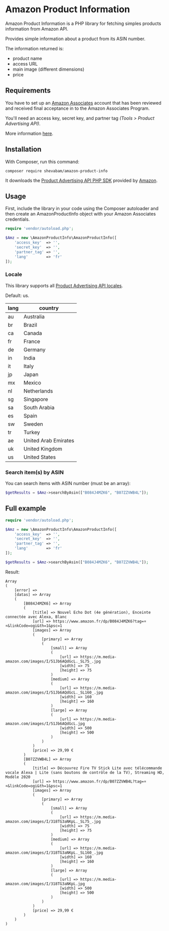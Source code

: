 # Amazon Product Information

Amazon Product Information is a PHP library for fetching simples products information from Amazon API.

Provides simple information about a product from its ASIN number.

The information returned is:

* product name
* access URL
* main image (different dimensions)
* price



## Requirements

You have to set up an [Amazon Associates](https://affiliate-program.amazon.com/) account that has been reviewed and received final acceptance in to the Amazon Associates Program.

You'll need an access key, secret key, and partner tag *(Tools > Product Advertising API)*.

More information [here](https://webservices.amazon.com/paapi5/documentation/register-for-pa-api.html).


## Installation

With Composer, run this command:

	composer require shevabam/amazon-product-info


It downloads the [Product Advertising API PHP SDK](https://github.com/thewirecutter/paapi5-php-sdk/) provided by [Amazon](https://webservices.amazon.com/paapi5/documentation/index.html).


## Usage

First, include the library in your code using the Composer autoloader and then create an AmazonProductInfo object with your Amazon Associates credentials.

```php
require 'vendor/autoload.php';

$Amz = new \AmazonProductInfo\AmazonProductInfo([
    'access_key'  => '',
    'secret_key'  => '',
    'partner_tag' => '',
    'lang'        => 'fr'
]);
```


### Locale

This library supports all [Product Advertising API locales](https://webservices.amazon.com/paapi5/documentation/common-request-parameters.html#host-and-region).

Default: us.

| lang | country              |
|------|----------------------|
| au   | Australia            |
| br   | Brazil               |
| ca   | Canada               |
| fr   | France               |
| de   | Germany              |
| in   | India                |
| it   | Italy                |
| jp   | Japan                |
| mx   | Mexico               |
| nl   | Netherlands          |
| sg   | Singapore            |
| sa   | South Arabia         |
| es   | Spain                |
| sw   | Sweden               |
| tr   | Turkey               |
| ae   | United Arab Emirates |
| uk   | United Kingdom       |
| us   | United States        |


### Search item(s) by ASIN

You can search items with ASIN number (must be an array):

```php
$getResults = $Amz->searchByAsin(["B084J4MZK6", "B07ZZVWB4L"]);
```



## Full example


```php
require 'vendor/autoload.php';

$Amz = new \AmazonProductInfo\AmazonProductInfo([
    'access_key'  => '',
    'secret_key'  => '',
    'partner_tag' => '',
    'lang'        => 'fr'
]);

$getResults = $Amz->searchByAsin(["B084J4MZK6", "B07ZZVWB4L"]);
```

Result:

```
Array
(
    [error] => 
    [datas] => Array
    (
        [B084J4MZK6] => Array
        (
            [title] => Nouvel Echo Dot (4e génération), Enceinte connectée avec Alexa, Blanc
            [url] => https://www.amazon.fr/dp/B084J4MZK6?tag=¤¤&linkCode=ogi&th=1&psc=1
            [images] => Array
            (
                [primary] => Array
                (
                    [small] => Array
                    (
                        [url] => https://m.media-amazon.com/images/I/51Jb6AQdGcL._SL75_.jpg
                        [width] => 75
                        [height] => 75
                    )
                    [medium] => Array
                    (
                        [url] => https://m.media-amazon.com/images/I/51Jb6AQdGcL._SL160_.jpg
                        [width] => 160
                        [height] => 160
                    )
                    [large] => Array
                    (
                        [url] => https://m.media-amazon.com/images/I/51Jb6AQdGcL.jpg
                        [width] => 500
                        [height] => 500
                    )
                )
            )
            [price] => 29,99 €
        )
        [B07ZZVWB4L] => Array
        (
            [title] => Découvrez Fire TV Stick Lite avec télécommande vocale Alexa | Lite (sans boutons de contrôle de la TV), Streaming HD, Modèle 2020
            [url] => https://www.amazon.fr/dp/B07ZZVWB4L?tag=¤¤&linkCode=ogi&th=1&psc=1
            [images] => Array
            (
                [primary] => Array
                (
                    [small] => Array
                    (
                        [url] => https://m.media-amazon.com/images/I/318TG3aNKpL._SL75_.jpg
                        [width] => 75
                        [height] => 75
                    )
                    [medium] => Array
                    (
                        [url] => https://m.media-amazon.com/images/I/318TG3aNKpL._SL160_.jpg
                        [width] => 160
                        [height] => 160
                    )
                    [large] => Array
                    (
                        [url] => https://m.media-amazon.com/images/I/318TG3aNKpL.jpg
                        [width] => 500
                        [height] => 500
                    )
                )
            )
            [price] => 29,99 €
        )
    )
)
```
